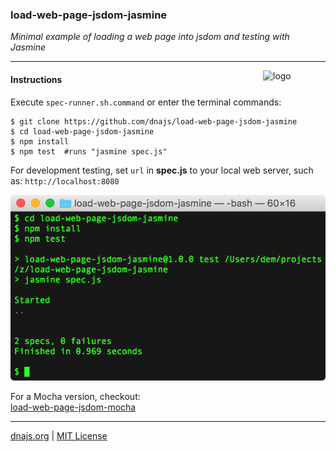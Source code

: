 ### load-web-page-jsdom-jasmine

*Minimal example of loading a web page into jsdom and testing with Jasmine*

---
<img src=https://raw.githubusercontent.com/dnajs/dna.js/master/website/static/graphics/dnajs-logo.png
   align=right width=100 alt=logo>

#### Instructions
Execute `spec-runner.sh.command` or enter the terminal commands:
```shell
$ git clone https://github.com/dnajs/load-web-page-jsdom-jasmine
$ cd load-web-page-jsdom-jasmine
$ npm install
$ npm test  #runs "jasmine spec.js"
```

For development testing, set `url` in **spec.js** to your local web server, such as:
`http://localhost:8080`

![screenshot](screenshot.png)

For a Mocha version, checkout:<br>
[load-web-page-jsdom-mocha](../load-web-page-jsdom-mocha)

---
[dnajs.org](http://dnajs.org) | [MIT License](LICENSE.txt)
